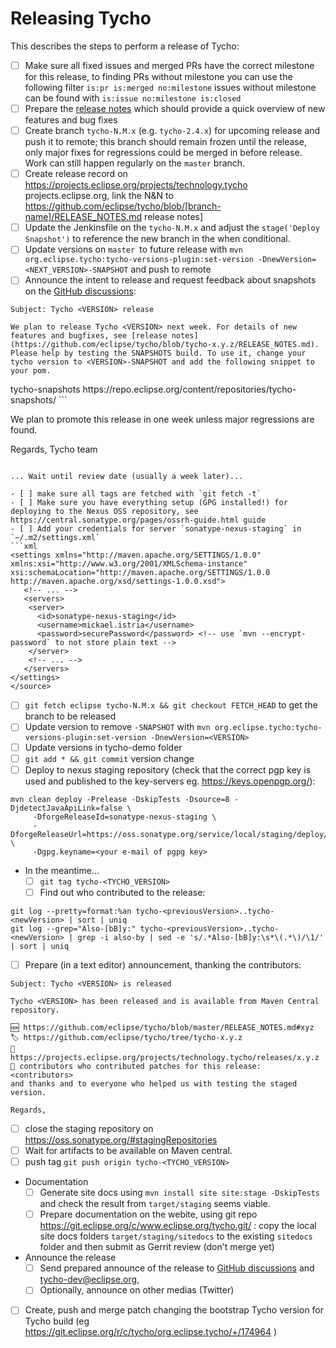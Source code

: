 # Releasing Tycho

This describes the steps to perform a release of Tycho:

- [ ] Make sure all fixed issues and merged PRs have the correct milestone for this release, to finding PRs without milestone you can use the following filter `is:pr is:merged no:milestone` issues without milestone can be found with `is:issue no:milestone is:closed`
- [ ] Prepare the [release notes](https://github.com/eclipse/tycho/blob/master/RELEASE_NOTES.md) which should provide a quick overview of new features and bug fixes
- [ ] Create branch `tycho-N.M.x` (e.g. `tycho-2.4.x`) for upcoming release and push it to remote; this branch should remain frozen until the release, only major fixes for regressions could be merged in before release. Work can still happen regularly on the `master` branch.
- [ ] Create release record on https://projects.eclipse.org/projects/technology.tycho projects.eclipse.org, link the N&N to https://github.com/eclipse/tycho/blob/[branch-name]/RELEASE_NOTES.md release notes]
- [ ] Update the Jenkinsfile on the `tycho-N.M.x` and adjust the `stage('Deploy Snapshot')` to reference the new branch in the when conditional.
- [ ] Update versions on `master `to future release with `mvn org.eclipse.tycho:tycho-versions-plugin:set-version -DnewVersion=<NEXT_VERSION>-SNAPSHOT` and push to remote
- [ ] Announce the intent to release and request feedback about snapshots on the [GitHub discussions](https://github.com/eclipse/tycho/discussions):
```
Subject: Tycho <VERSION> release

We plan to release Tycho <VERSION> next week. For details of new features and bugfixes, see [release notes](https://github.com/eclipse/tycho/blob/tycho-x.y.z/RELEASE_NOTES.md).
Please help by testing the SNAPSHOTS build. To use it, change your tycho version to <VERSION>-SNAPSHOT and add the following snippet to your pom.

```
<pluginRepositories>
    <pluginRepository>
      <id>tycho-snapshots</id>
      <url>https://repo.eclipse.org/content/repositories/tycho-snapshots/</url>
    </pluginRepository>
</pluginRepositories>
```

We plan to promote this release in one week unless major regressions are found.

Regards,
Tycho team
```

... Wait until review date (usually a week later)...

- [ ] make sure all tags are fetched with `git fetch -t`
- [ ] Make sure you have everything setup (GPG installed!) for deploying to the Nexus OSS repository, see https://central.sonatype.org/pages/ossrh-guide.html guide
- [ ] Add your credentials for server `sonatype-nexus-staging` in `~/.m2/settings.xml`
```xml
<settings xmlns="http://maven.apache.org/SETTINGS/1.0.0" xmlns:xsi="http://www.w3.org/2001/XMLSchema-instance" xsi:schemaLocation="http://maven.apache.org/SETTINGS/1.0.0 http://maven.apache.org/xsd/settings-1.0.0.xsd">
   <!-- ... -->
   <servers>
    <server>
      <id>sonatype-nexus-staging</id>
      <username>mickael.istria</username>
      <password>securePassword</password> <!-- use `mvn --encrypt-password` to not store plain text -->
    </server>
    <!-- ... -->
   </servers>
</settings>
</source>
```

- [ ] `git fetch eclipse tycho-N.M.x && git checkout FETCH_HEAD` to get the branch to be released
- [ ] Update version to remove `-SNAPSHOT` with `mvn org.eclipse.tycho:tycho-versions-plugin:set-version -DnewVersion=<VERSION>`
- [ ] Update versions in tycho-demo folder
- [ ] `git add * && git commit` version change
- [ ] Deploy to nexus staging repository (check that the correct pgp key is used and published to the key-servers eg. https://keys.openpgp.org/): 
```
mvn clean deploy -Prelease -DskipTests -Dsource=8 -DjdetectJavaApiLink=false \
     -DforgeReleaseId=sonatype-nexus-staging \
     -DforgeReleaseUrl=https://oss.sonatype.org/service/local/staging/deploy/maven2/ \
     -Dgpg.keyname=<your e-mail of pgpg key>
```
- In the meantime...
    - [ ] `git tag tycho-<TYCHO_VERSION>`
    - [ ] Find out who contributed to the release:
```
git log --pretty=format:%an tycho-<previousVersion>..tycho-<newVersion> | sort | uniq
git log --grep="Also-[bB]y:" tycho-<previousVersion>..tycho-<newVersion> | grep -i also-by | sed -e 's/.*Also-[bB]y:\s*\(.*\)/\1/' | sort | uniq
```

   - [ ] Prepare (in a text editor) announcement, thanking the contributors:
```
Subject: Tycho <VERSION> is released

Tycho <VERSION> has been released and is available from Maven Central repository.

🆕 https://github.com/eclipse/tycho/blob/master/RELEASE_NOTES.md#xyz
🏷️ https://github.com/eclipse/tycho/tree/tycho-x.y.z
👔 https://projects.eclipse.org/projects/technology.tycho/releases/x.y.z
🙏 contributors who contributed patches for this release:
<contributors>
and thanks and to everyone who helped us with testing the staged version.

Regards,

```
- [ ] close the staging repository on https://oss.sonatype.org/#stagingRepositories 
- [ ] Wait for artifacts to be available on Maven central.
- [ ] push tag `git push origin tycho-<TYCHO_VERSION>`
- Documentation
  - [ ] Generate site docs using `mvn install site site:stage -DskipTests` and check the result from `target/staging` seems viable.
  - [ ] Prepare documentation on the webite, using git repo https://git.eclipse.org/c/www.eclipse.org/tycho.git/ : copy the local site docs folders `target/staging/sitedocs` to the existing `sitedocs` folder and then submit as Gerrit review (don't merge yet)
- Announce the release
  - [ ] Send prepared announce of the release to [GitHub discussions](https://github.com/eclipse/tycho/discussions) and tycho-dev@eclipse.org,
  - [ ] Optionally, announce on other medias (Twitter)
- [ ] Create, push and merge patch changing the bootstrap Tycho version for Tycho build (eg https://git.eclipse.org/r/c/tycho/org.eclipse.tycho/+/174964 )

